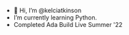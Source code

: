 - 👋 Hi, I’m @kelciatkinson
- I’m currently learning Python.
- Completed Ada Build Live Summer '22



<!---
kelciatkinson/kelciatkinson is a ✨ special ✨ repository because its `README.md` (this file) appears on your GitHub profile.
You can click the Preview link to take a look at your changes.
--->
